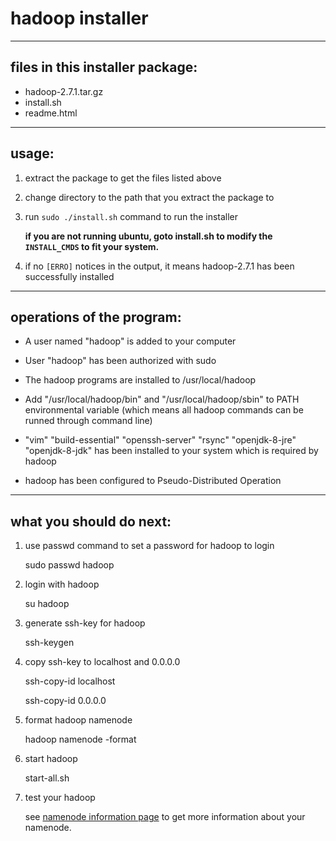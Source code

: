 # hadoop installer

---

## files in this installer package:

- hadoop-2.7.1.tar.gz
- install.sh
- readme.html

---

## usage:

1. extract the package to get the files listed above

2. change directory to the path that you extract the package to

3. run `sudo ./install.sh` command to run the installer

	**if you are not running ubuntu, goto install.sh to modify the `INSTALL_CMDS` to fit your system.**

4. if no `[ERRO]` notices in the output, it means hadoop-2.7.1 has been successfully installed

---

## operations of the program:

- A user named "hadoop" is added to your computer

- User "hadoop" has been authorized with sudo

- The hadoop programs are installed to /usr/local/hadoop

- Add "/usr/local/hadoop/bin" and "/usr/local/hadoop/sbin" to PATH environmental variable (which means all hadoop commands can be runned through command line)

- "vim" "build-essential" "openssh-server" "rsync" "openjdk-8-jre" "openjdk-8-jdk" has been installed to your system which is required by hadoop

- hadoop has been configured to Pseudo-Distributed Operation

---

## what you should do next:

1. use passwd command to set a password for hadoop to login

	sudo passwd hadoop

2. login with hadoop

	su hadoop

3. generate ssh-key for hadoop

	ssh-keygen

4. copy ssh-key to localhost and 0.0.0.0

	ssh-copy-id localhost

	ssh-copy-id 0.0.0.0

5. format hadoop namenode

	hadoop namenode -format

6. start hadoop

	start-all.sh

7. test your hadoop

	see [namenode information page](http://localhost:50070) to get more information about your namenode.

